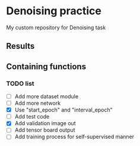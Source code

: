# Denoising practice

My custom repository for Denoising task

## Results

## Containing functions

### TODO list

- [ ] Add more dataset module
- [ ] Add more network
- [x] Use "start_epoch" and "interval_epoch"
- [ ] Add test code
- [x] Add validation image out
- [ ] Add tensor board output
- [ ] Add training process for self-supervised manner
